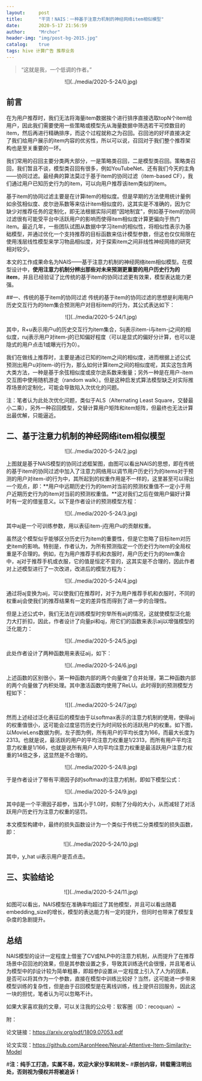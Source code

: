 ```yaml
---
layout:     post
title:      "干货！NAIS：一种基于注意力机制的神经网络item相似模型"
date:       2020-5-17 21:56:59
author:     "Mrchor"
header-img: "img/post-bg-2015.jpg"
catalog:	true
tags: hive 计算广告 推荐业务
---
```


> “这就是我，一个低调的作者。”

<center>![](../media/2020-5-24/0.jpg)</center>

## 前言
在为用户推荐时，我们无法将海量item数据挨个进行排序直接选取topN个item给用户，因此我们需要使用一些策略或模型先从海量数据中筛选若干可控数目的item，然后再进行精确排序，而这个过程就称之为召回。召回池的好坏直接决定了我们给用户展示的item内容的优劣性，所以可以说，召回对于我们整个推荐架构也是至关重要的一环。

我们常用的召回主要分类两大部分，一是策略类召回，二是模型类召回。策略类召回，我们暂且不谈，模型类召回有很多，例如YouTubeNet、还有我们今天的主角——协同过滤。最经典的算法莫过于基于item的协同过滤（item-based CF），我们通过用户已知历史行为的item，可以向用户推荐该item类似的item。

基于item的协同过滤主要是在计算item的相似度。但是早期的方法使用统计量例如余弦相似度、皮尔逊系数等来估计item相似度的，这其实是不准确的，因为它缺少对推荐任务的定制化，即无法根据实际问题"因地制宜"，例如基于item的协同过滤很有可能受平台中活跃用户的影响而使得item相似度计算更偏向于热门item。最近几年，一些团队试图从数据中学习item的相似性，将相似性表示为基础模型，并通过优化一个支持推荐的目标函数来估计模型参数，但这也仅仅局限在使用浅层线性模型来学习物品相似度，对于探索item之间非线性神经网络的研究相对较少。

本文的工作成果命名为NAIS——基于注意力机制的神经网络item相似模型。在模型设计中，**使用注意力机制分辨出那些对未来预测更重要的用户历史行为的item**，并且已经验证了比传统的基于item的协同过滤更有效果，模型表达能力更强。

##一、传统的基于item的协同过滤
传统的基于item的协同过滤的思想是利用用户历史交互行为的item集合预测用户对目标item的行为，其公式表达如下：

<center>![](../media/2020-5-24/1.jpg)</center>

其中，R+u表示用户u的历史交互行为item集合，Sij表示item-i与item-j之间的相似度，ruj表示用户对item-j的已知偏好程度（可以是显式的偏好分计算，也可以是隐式的用户点击1或曝光行为0）。

我们在做线上推荐时，主要是通过已知的item之间的相似度，进而根据上述公式预测出用户u对item-i的行为，那么如何计算item之间的相似度呢，其实这包含两大类方法，一种是基于余弦相似度或皮尔逊系数来衡量；另外一种是在用户-item交互图中使用随机游走（random walk）。但是这种启发式算法模型缺乏对实际推荐场景的定制化，可能会导致陷入次优化的问题。

注：笔者认为此处次优化问题，类似于ALS（Alternating Least Square，交替最小二乘），另外一种召回模型，交替计算用户矩阵和item矩阵，但最终也无法计算出最优解，只能逼近。

## 二、基于注意力机制的神经网络item相似模型

<center>![](../media/2020-5-24/2.jpg)</center>

上图就是基于NAIS模型的协同过滤框架图，由图可以看出NAIS的思想，即在传统的基于item的协同过滤中加入了注意力网络用以调节用户历史行为的items对于预测的用户对item-i的行为中，其所起到的权重作用是不一样的，这里甚至可以得出一个观点，即：**用户中远期历史行为的item对当前的预测权重值不一定小于用户近期历史行为的item对当前的预测权重值。**这对我们之后在做用户偏好计算时有一定的借鉴意义。以下是作者设计的预测模型方程：

<center>![](../media/2020-5-24/3.jpg)</center>

其中aj是一个可训练参数，用以表征item-j在用户u的贡献权重。

虽然这个模型似乎能够区分历史行为item的重要性，但是它忽略了目标item对历史item的影响。特别是，作者认为，为所有预测指定一个历史行为item的全局权重是不合理的。例如，在为用户推荐手机和衣服时，用户历史行为的item集合中，aj对于推荐手机或衣服，它的值是恒定不变的，这其实是不合理的，因此作者对上述模型进行了一次改进，改进后的模型方程为：

<center>![](../media/2020-5-24/4.jpg)</center>

通过将aj变换为aij，可以使我们在推荐时，对于为用户推荐手机和衣服时，不同的权重aij会使我们的推荐结果有一定的差异性而得到了进一步的合理性。

但是上述公式中，我们无法在训练模型时穷举所有aij的情况，这就使模型泛化能力大打折扣，因此，作者设计了向量pi和qj，用它们的函数来表示aij以增强模型的泛化能力：

<center>![](../media/2020-5-24/5.jpg)</center>

此处作者设计了两种函数用来表征aij，如下：

<center>![](../media/2020-5-24/6.jpg)</center>

上述函数的区别很小，第一种函数内部的两个向量做了合并处理，第二种函数内部的两个向量做了内积处理。其中激活函数均使用了ReLU。此时得到的预测模型方程如下：

<center>![](../media/2020-5-24/7.jpg)</center>

然而上述经过泛化表征后的模型由于以softmax表示的注意力机制的使用，使得aij的权重值很小，这可能会过度惩罚历史行为时间较长的活跃用户的权重。如下图，以MovieLens数据为例，左子图为例，所有用户的平均长度为166，而最大长度为2313。也就是说，最活跃的用户的平均注意力权重是1/2313，而所有用户平均注意力权重是1/166，也就是说所有用户人均平均注意力权重是最活跃用户注意力权重的14倍之多，这显然是不合理的。

<center>![](../media/2020-5-24/8.jpg)</center>

于是作者设计了带有平滑因子β的softmax的注意力机制，即如下模型公式：

<center>![](../media/2020-5-24/9.jpg)</center>

其中β是一个平滑因子超参，当其小于1.0时，抑制了分母的大小，从而减轻了对活跃用户历史行为注意力权重的惩罚。

本文模型构建中，最终的损失函数设计为一个类似于传统二分类模型的损失函数，即：

<center>![](../media/2020-5-24/10.jpg)</center>

其中，y_hat ui表示用户是否点击。

## 三、实验结论

<center>![](../media/2020-5-24/11.jpg)</center>

如图可以看出，NAIS模型在准确率均超过了其他模型，并且可以看出随着embedding_size的增长，模型的表达能力有一定的提升，但同时也带来了模型复杂度的急剧提升。

## 总结
NAIS模型的设计一定程度上借鉴了CV或NLP中的注意力机制，从而提升了在推荐场景中召回池的效果，但是其参数设置之多，导致其训练迭代会很慢，并且笔者认为模型中的β设计较为简单粗暴，即超参β设置从一定程度上引入了人为的因素，是否可以将其作为一个参数，直接在模型中训练比较好？当然，这可能进一步带来模型训练的复杂性，但是由于召回模型是在离线训练，线上提供召回服务，因此这一块的担忧，笔者认为可以忽略不计。

如果大家喜欢我的文章，可以关注我的公众号：软客圈（ID：recoquan）~

附：

论文链接：https://arxiv.org/pdf/1809.07053.pdf

论文实现：https://github.com/AaronHeee/Neural-Attentive-Item-Similarity-Model




#**注：纯手工打造，实属不易，欢迎大家分享和转发~**
#**原创内容，转载需注明出处，否则视为侵权并将被追诉！**

